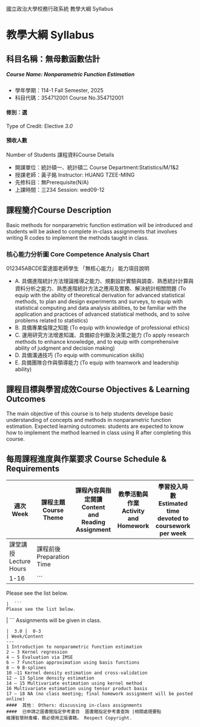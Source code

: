 國立政治大學校務行政系統 教學大綱 Syllabus
# 教學大綱 Syllabus
##  科目名稱：無母數函數估計 
#####  Course Name: Nonparametric Function Estimation
  * 學年學期：114-1 Fall Semester, 2025 
  * 科目代碼：354712001 Course No.354712001
#### 修別：選
Type of Credit: Elective 
_3.0_
#### 預收人數
Number of Students
課程資料Course Details
  * 開課單位：統計碩一、統計碩二 Course Department:Statistics/M/1&2 
  * 授課老師：黃子銘 Instructor: HUANG TZEE-MING 
  * 先修科目：無Prerequisite(N/A)
  * 上課時間：三234 Session: wed09-12
##  課程簡介Course Description
Basic methods for nonparametric function estimation will be introduced and students will be asked to complete in-class assignments that involves writing R codes to implement the methods taught in class.
###  核心能力分析圖 Core Competence Analysis Chart
012345ABCDE雷達圖老師學生
「無核心能力」 
能力項目說明
  * A. 具備進階統計方法理論推導之能力、規劃設計實驗與調查、熟悉統計計算與資料分析之能力、熟悉進階統計方法之應用及實務、解決統計相關問題 (To equip with the ability of theoretical derivation for advanced statistical methods, to plan and design experiments and surveys, to equip with statistical computing and data analysis abilities, to be familiar with the application and practices of advanced statistical methods, and to solve problems related to statistics)
  * B. 具備專業倫理之知能 (To equip with knowledge of professional ethics)
  * C. 運用研究方法增進知識、具備綜合判斷及決策之能力 (To apply research methods to enhance knowledge, and to equip with comprehensive ability of judgment and decision making)
  * D. 具備溝通技巧 (To equip with communication skills)
  * E. 具備團隊合作與領導能力 (To equip with teamwork and leadership ability)
##  課程目標與學習成效Course Objectives & Learning Outcomes 
The main objective of this course is to help students develope basic understanding of concepts and methods in nonparametric function estimation.
Expected learning outcomes: students are expected to know how to implement the method learned in class using R after completing this course.
##  每周課程進度與作業要求 Course Schedule & Requirements
週次 Week | 課程主題 Course Theme | 課程內容與指定閱讀 Content and Reading Assignment | 教學活動與作業 Activity and Homework | 學習投入時數 Estimated time devoted to coursework per week  
---|---|---|---|---  
課堂講授 Lecture Hours | 課程前後 Preparation Time  
1-16 |  ```
Please see the list below.
```
|  ```
Please see the list below.
```
|  ```
Assignments will be given in class.
```
|  3.0 |  0-3  
| Week/Content  
---  
1 Introduction to nonparametric function estimation  
2 – 3 Kernel regression  
4 – 5 Evaluation via IMSE  
6 – 7 Function approximation using basis functions  
8 – 9 B-splines  
10 –11 Kernel density estimation and cross-validation  
12 – 13 Spline density estimation  
14 – 15 Multivariate estimation using kernel method  
16 Multivariate estimation using tensor product basis  
17 – 18 NA (no class meeting; final homework assignment will be posted online)  
####  其他： Others: discussing in-class assignments 
####  已申請之圖書館指定參考書目  圖書館指定參考書查詢 |相關處理要點
維護智慧財產權，務必使用正版書籍。 Respect Copyright.